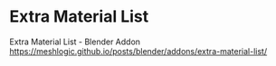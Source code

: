 # Extra Material List
Extra Material List - Blender Addon
https://meshlogic.github.io/posts/blender/addons/extra-material-list/
